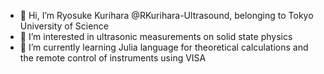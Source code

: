 - 👋 Hi, I’m Ryosuke Kurihara @RKurihara-Ultrasound, belonging to Tokyo University of Science
- 👀 I’m interested in ultrasonic measurements on solid state physics
- 🌱 I’m currently learning Julia language for theoretical calculations and the remote control of instruments using VISA 
  
<!---
RKurihara-Ultrasound/RKurihara-Ultrasound is a ✨ special ✨ repository because its `README.md` (this file) appears on your GitHub profile.
You can click the Preview link to take a look at your changes.
--->
